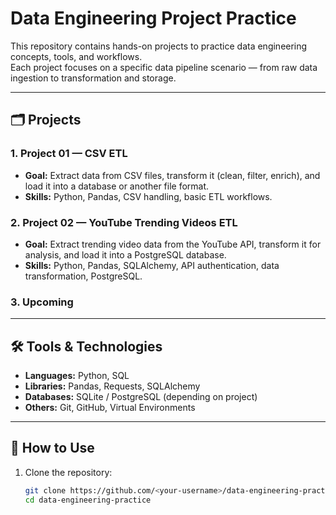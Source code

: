 # Data Engineering Project Practice

This repository contains hands-on projects to practice data engineering concepts, tools, and workflows.  
Each project focuses on a specific data pipeline scenario — from raw data ingestion to transformation and storage.

---

## 🗂 Projects

### 1. **Project 01 — CSV ETL**
- **Goal:** Extract data from CSV files, transform it (clean, filter, enrich), and load it into a database or another file format.
- **Skills:** Python, Pandas, CSV handling, basic ETL workflows.

### 2. **Project 02 — YouTube Trending Videos ETL**
- **Goal:** Extract trending video data from the YouTube API, transform it for analysis, and load it into a PostgreSQL database.
- **Skills:** Python, Pandas, SQLAlchemy, API authentication, data transformation, PostgreSQL.

### 3. **Upcoming**

---

## 🛠 Tools & Technologies
- **Languages:** Python, SQL  
- **Libraries:** Pandas, Requests, SQLAlchemy  
- **Databases:** SQLite / PostgreSQL (depending on project)  
- **Others:** Git, GitHub, Virtual Environments

---

## 🚀 How to Use
1. Clone the repository:
   ```bash
   git clone https://github.com/<your-username>/data-engineering-practice.git
   cd data-engineering-practice
